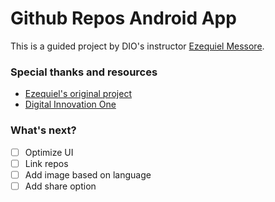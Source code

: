 # Github Repos Android App

This is a guided project by DIO's instructor [Ezequiel Messore](https://github.com/EzequielMessore).

### Special thanks and resources
- [Ezequiel's original project](https://github.com/EzequielMessore/app-repositories/)
- [Digital Innovation One](https://www.dio.me)

### What's next?

- [ ] Optimize UI
- [ ] Link repos
- [ ] Add image based on language
- [ ] Add share option
